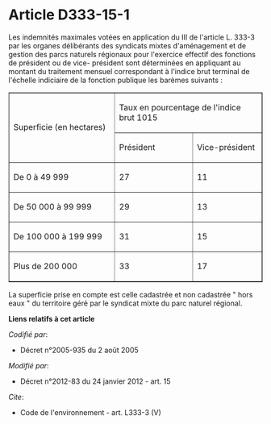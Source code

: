 # Article D333-15-1

Les indemnités maximales votées en application du III de l'article L. 333-3 par les organes délibérants des syndicats mixtes
d'aménagement et de gestion des parcs naturels régionaux pour l'exercice effectif des fonctions de président ou de vice-
président sont déterminées en appliquant au montant du traitement mensuel correspondant à l'indice brut terminal de l'échelle
indiciaire de la fonction publique les barèmes suivants : 

<table border="1" cellspacing="0" width="605" align="center" cellpadding="0">
  <tbody>
    <tr>
      <td rowspan="2" width="270">

Superficie (en hectares) 

</td>
      <td width="335" colspan="2">

Taux en pourcentage de l'indice brut 1015 

</td>
    </tr>
    <tr>
      <td width="182">

Président 

</td>
      <td width="153">

Vice-président 

</td>
    </tr>
    <tr>
      <td width="270">

De 0 à 49 999 

</td>
      <td width="182">

27 

</td>
      <td width="153">

11 

</td>
    </tr>
    <tr>
      <td width="270">

De 50 000 à 99 999 

</td>
      <td width="182">

29 

</td>
      <td width="153">

13 

</td>
    </tr>
    <tr>
      <td width="270">

De 100 000 à 199 999 

</td>
      <td width="182">

31 

</td>
      <td width="153">

15 

</td>
    </tr>
    <tr>
      <td width="270">

Plus de 200 000 

</td>
      <td width="182">

33 

</td>
      <td width="153">

17 

</td>
    </tr>
  </tbody>
</table>

La superficie prise en compte est celle cadastrée et non cadastrée " hors eaux " du territoire géré par le syndicat mixte du
parc naturel régional.

**Liens relatifs à cet article**

_Codifié par_:

  - Décret n°2005-935 du 2 août 2005

_Modifié par_:

  - Décret n°2012-83 du 24 janvier 2012 - art. 15

_Cite_:

  - Code de l'environnement - art. L333-3 (V)
